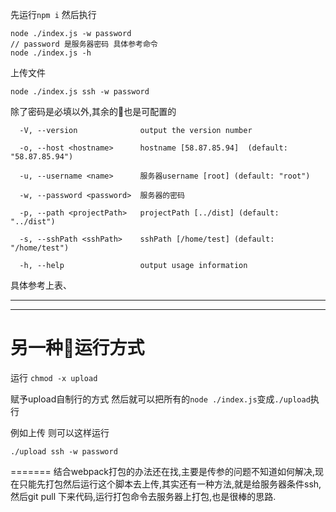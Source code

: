 先运行`npm i`
然后执行
```
node ./index.js -w password
// password 是服务器密码 具体参考命令
node ./index.js -h
```

上传文件

```
node ./index.js ssh -w password
```
除了密码是必填以外,其余的也是可配置的
```
  -V, --version              output the version number

  -o, --host <hostname>      hostname [58.87.85.94]  (default: "58.87.85.94")

  -u, --username <name>      服务器username [root] (default: "root")

  -w, --password <password>  服务器的密码

  -p, --path <projectPath>   projectPath [../dist] (default: "../dist")

  -s, --sshPath <sshPath>    sshPath [/home/test] (default: "/home/test")

  -h, --help                 output usage information
```
具体参考上表、


----------------
----------------


# 另一种运行方式

运行
`chmod -x upload`

赋予upload自制行的方式
然后就可以把所有的`node ./index.js`变成`./upload`执行

例如上传 则可以这样运行

```
./upload ssh -w password

```
=======
结合webpack打包的办法还在找,主要是传参的问题不知道如何解决,现在只能先打包然后运行这个脚本去上传,其实还有一种方法,就是给服务器条件ssh,然后git pull 下来代码,运行打包命令去服务器上打包,也是很棒的思路.
